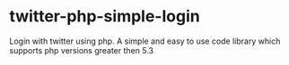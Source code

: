 # twitter-php-simple-login
Login with twitter using php. A simple and easy to use code library which supports php versions greater then 5.3
